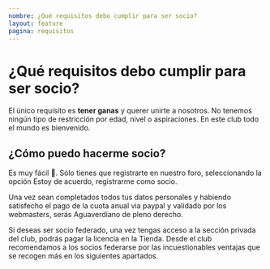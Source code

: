 ```yaml
---
nombre: ¿Qué requisitos debo cumplir para ser socio?
layout: feature
pagina: requisitos
---
```

# ¿Qué requisitos debo cumplir para ser socio?

El único requisito es **tener ganas** y querer unirte a nosotros. No tenemos ningún tipo de restricción por edad, nivel o aspiraciones. En este club todo el mundo es bienvenido.

## [](https://aguaverde.org/info/requisitos#%C2%BFc%C3%B3mo-puedo-hacerme-socio)¿Cómo puedo hacerme socio?

Es muy fácil 🤙. Sólo tienes que registrarte en nuestro foro, seleccionando la opción Estoy de acuerdo, registrarme como socio.

Una vez sean completados todos tus datos personales y habiendo satisfecho el pago de la cuota anual via paypal y validado por los webmasters, serás Aguaverdiano de pleno derecho.

Si deseas ser socio federado, una vez tengas acceso a la sección privada del club, podrás pagar la licencia en la Tienda. Desde el club recomendamos a los socios federarse por las incuestionables ventajas que se recogen más en los siguientes apartados.